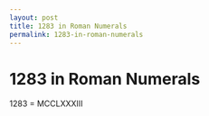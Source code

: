 ```yaml
---
layout: post
title: 1283 in Roman Numerals
permalink: 1283-in-roman-numerals
---
```


# 1283 in Roman Numerals

1283 = MCCLXXXIII
